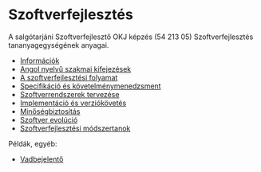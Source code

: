 # Szoftverfejlesztés
	
A salgótarjáni Szoftverfejlesztő OKJ képzés (54 213 05) Szoftverfejlesztés tananyagegységének anyagai.

- [Információk](info.md)
- [Angol nyelvű szakmai kifejezések](angol-nyelvu-szakmai-kifejezesek.md)
- [A szoftverfejlesztési folyamat](a-szoftverfejlesztesi-folyamat.md)
- [Specifikáció és követelménymenedzsment](specifikácio-es-kovetelmenymenedzsment.md)
- [Szoftverrendszerek tervezése](tervezes.md)
- [Implementáció és verziókövetés](implementacio.md)
- [Minőségbiztosítás](teszteles.md)
- [Szoftver evolúció](evolucio.md)
- [Szoftverfejlesztési módszertanok](szoftverfejlesztesi-modszertanok.md)

Példák, egyéb:

- [Vadbejelentő](vadbejelento.md)
